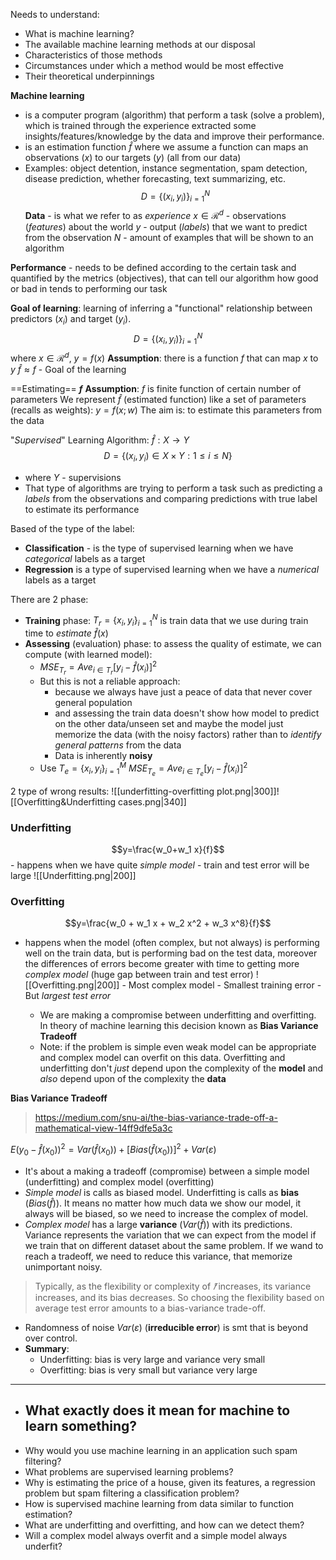 Needs to understand:
- What is machine learning?
- The available machine learning methods at our disposal
- Characteristics of those methods
- Circumstances under which a method would be most effective
- Their theoretical underpinnings

**Machine learning** 
- is a computer program (algorithm) that perform a task (solve a problem), which is trained through the experience extracted some insights/features/knowledge by the data and improve their performance.
- is an estimation function $\hat{f}$ where we assume a function can maps an observations ($x$) to our targets ($y$) (all from our data)
- Examples: object detention, instance segmentation, spam detection, disease prediction, whether forecasting, text summarizing, etc. 
$$D = \{(x_i, y_i)\}^N_{i=1}$$
**Data** - is what we refer to as *experience*
$x \in \mathcal{R}^d$ - observations (*features*) about the world
$y$ - output (*labels*) that we want to predict from the observation
$N$ - amount of examples that will be shown to an algorithm

**Performance** - needs to be defined according to the certain task and quantified by the metrics (objectives), that can tell our algorithm how good or bad in tends to performing our task

**Goal of learning**: learning of inferring a "functional" relationship between predictors ($x_i$) and target ($y_i$).
$$D = \{(x_i, y_i)\}^N_{i=1}$$where $x \in \mathcal{R}^d$, $y = f(x)$
**Assumption**: there is a function $f$ that can map $x$ to $y$
$\hat{f} \approx f$ - Goal of the learning

==Estimating== **$f$** 
**Assumption**: $f$ is finite function of certain number of parameters
We represent $\hat{f}$ (estimated function) like a set of parameters (recalls as weights): $y = f(x; w)$ 
The aim is: to estimate this parameters from the data

"*Supervised*" Learning Algorithm: $\hat{f}: X \to Y$
$$D = \{(x_i, y_i) \in X \times Y: 1\le i \le N\}$$
- where $Y$ - supervisions 
- That type of algorithms are trying to perform a task such as predicting a *labels* from the observations and comparing predictions with true label to estimate its performance

Based of the type of the label:
- **Classification** - is the type of supervised learning when we have *categorical* labels as a target
- **Regression** is a type of supervised learning when we have a *numerical* labels as a target

There are 2 phase:
- **Training** phase: $T_r = \{x_i, y_i\}^N_{i=1}$ is train data that we use during train time to *estimate* $\hat{f}(x)$
- **Assessing** (evaluation) phase: to assess the quality of estimate, we can compute (with learned model):
	- $MSE_{T_r} = Ave_{i \in T_r}[y_i - \hat{f}(x_i)]^2$ 
	- But this is not a reliable approach: 
		- because we always have just a peace of data that never cover general population
		- and assessing the train data doesn't show how model to predict on the other data/unseen set and maybe the model just memorize the data (with the noisy factors) rather than to *identify general patterns* from the data  
		- Data is inherently **noisy**
	- Use $T_e = \{x_i, y_i\}^M_{i=1}$
	  $MSE_{T_e} = Ave_{i \in T_e}[y_i - \hat{f}(x_i)]^2$ 

2 type of wrong results:
![[underfitting-overfitting plot.png|300]]![[Overfitting&Underfitting cases.png|340]]
### **Underfitting**
$$y=\frac{w_0+w_1 x}{f}$$- happens when we have quite *simple model* - train and test error will be large
	![[Underfitting.png|200]]
### **Overfitting**
$$y=\frac{w_0 + w_1 x + w_2 x^2 + w_3 x^8}{f}$$
- happens when the model (often complex, but not always) is performing well on the train data, but is performing bad on the test data, moreover the differences of errors  become greater with time to getting more *complex model* (huge gap between train and test error)
	  ![[Overfitting.png|200]]
		- Most complex model
		- Smallest training error
		- But *largest test error*
	
	- We are making a compromise between underfitting and overfitting. In theory of machine learning this decision known as **Bias Variance Tradeoff**
	- Note: if the problem is simple even weak model can be appropriate and complex model can overfit on this data. Overfitting and underfitting don't *just* depend upon the complexity of the **model** and *also* depend upon of the complexity the **data**

**Bias Variance Tradeoff**
> https://medium.com/snu-ai/the-bias-variance-trade-off-a-mathematical-view-14ff9dfe5a3c

$E(y_0 - \hat{f}(x_0))^2 = Var(\hat{f}(x_0)) + [Bias(\hat{f}(x_0))]^2 + Var(\varepsilon)$
- It's about a making a tradeoff (compromise) between a simple model (underfitting) and complex model (overfitting)
- *Simple model* is calls as biased model. Underfitting is calls as **bias** ($Bias(\hat{f})$). It means no matter how much data we show our model, it always will be biased, so we need to increase the complex of model.
- *Complex model* has a large **variance** ($Var(\hat{f})$) with its predictions. Variance represents the variation that we can expect from the model if we train that on different dataset about the same problem. If we wand to reach a tradeoff, we need to reduce this variance, that memorize unimportant noisy.
> Typically, as the flexibility or complexity of $\hat{𝑓}$ increases, its variance increases, and its bias decreases. So choosing the flexibility based on average test error amounts to a bias-variance trade-off.
- Randomness of noise $Var(\varepsilon)$ (**irreducible error**) is smt that is beyond over control.
- **Summary**:
	- Underfitting: bias is very large and variance very small
	- Overfitting: bias is very small but variance very large

---
- What exactly does it mean for machine to learn something?
	- 
- Why would you use machine learning in an application such spam filtering?
- What problems are supervised learning problems?
- Why is estimating the price of a house, given its features, a regression problem but spam filtering a classification problem?
- How is supervised machine learning from data similar to function estimation?
- What are underfitting and overfitting, and how can we detect them?
- Will a complex model always overfit and a simple model always underfit?